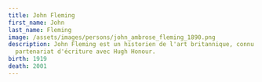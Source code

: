 ```yaml
---
title: John Fleming
first_name: John
last_name: Fleming
image: /assets/images/persons/john_ambrose_fleming_1890.png
description: John Fleming est un historien de l'art britannique, connu pour son
  partenariat d'écriture avec Hugh Honour.
birth: 1919
death: 2001
---
```

